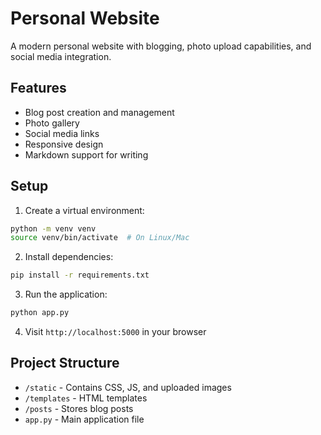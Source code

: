 # Personal Website

A modern personal website with blogging, photo upload capabilities, and social media integration.

## Features
- Blog post creation and management
- Photo gallery
- Social media links
- Responsive design
- Markdown support for writing

## Setup
1. Create a virtual environment:
```bash
python -m venv venv
source venv/bin/activate  # On Linux/Mac
```

2. Install dependencies:
```bash
pip install -r requirements.txt
```

3. Run the application:
```bash
python app.py
```

4. Visit `http://localhost:5000` in your browser

## Project Structure
- `/static` - Contains CSS, JS, and uploaded images
- `/templates` - HTML templates
- `/posts` - Stores blog posts
- `app.py` - Main application file
